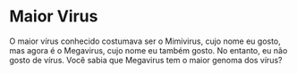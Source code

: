 # Maior Virus

O maior vírus conhecido costumava ser o Mimivirus, cujo nome eu gosto, mas agora
é o Megavirus, cujo nome eu também gosto. No entanto, eu não gosto de vírus.
Você sabia que Megavirus tem o maior genoma dos vírus?

